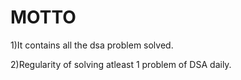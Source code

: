 # MOTTO

1)It contains all the dsa problem solved.


2)Regularity of solving atleast 1 problem of DSA daily.
